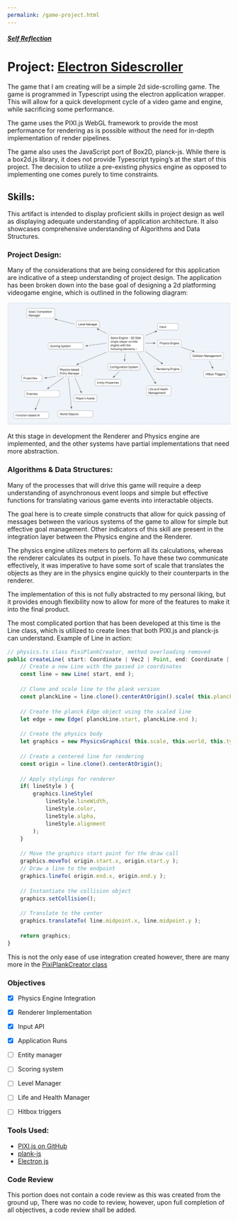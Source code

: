 ```yaml
---
permalink: /game-project.html
---
```


##### [Self Reflection](post/database-project)

[Design Diagram]: /assets/img/diagram.jpg

# Project: [Electron Sidescroller](https://github.com/wilsonjohnson/cs-499-final-game)

The game that I am creating will be a simple 2d side-scrolling game. The game is programmed in Typescript using the electron application wrapper. This will allow for a quick development cycle of a video game and engine, while sacrificing some performance. 

The game uses the PIXI.js WebGL framework to provide the most performance for rendering as is possible without the need for in-depth implementation of render pipelines.

The game also uses the JavaScript port of Box2D, planck-js. While there is a box2d.js library, it does not provide Typescript typing’s at the start of this project. The decision to utilize a pre-existing physics engine as opposed to implementing one comes purely to time constraints.

## Skills:
This artifact is intended to display proficient skills in project design as well as displaying adequate understanding of application architecture. It also showcases comprehensive understanding of Algorithms and Data Structures.

### Project Design:
Many of the considerations that are being considered for this application are indicative of a steep understanding of project design. The application has been broken down into the base goal of designing a 2d platforming videogame engine, which is outlined in the following diagram:

![Design Diagram][Design Diagram]

At this stage in development the Renderer and Physics engine are implemented, and the other systems have partial implementations that need more abstraction.

### Algorithms & Data Structures:
Many of the processes that will drive this game will require a deep understanding of asynchronous event loops and simple but effective functions for translating various game events into interactable objects.

The goal here is to create simple constructs that allow for quick passing of messages between the various systems of the game to allow for simple but effective goal management.
Other indicators of this skill are present in the integration layer between the Physics engine and the Renderer.

The physics engine utilizes meters to perform all its calculations, whereas the renderer calculates its output in pixels. To have these two communicate effectively, it was imperative to have some sort of scale that translates the objects as they are in the physics engine quickly to their counterparts in the renderer. 

The implementation of this is not fully abstracted to my personal liking, but it provides enough flexibility now to allow for more of the features to make it into the final product.

The most complicated portion that has been developed at this time is the Line class, which is utilized to create lines that both PIXI.js and planck-js can understand.
Example of Line in action:
```typescript
// physics.ts class PixiPlankCreator, method overloading removed
public createLine( start: Coordinate | Vec2 | Point, end: Coordinate | Vec2 | Point, lineStyle?: LineStyle ): PhysicsGraphics {
	// Create a new Line with the passed in coordinates
	const line = new Line( start, end );

	// Clone and scale line to the plank version
	const planckLine = line.clone().centerAtOrigin().scale( this.planckScale );

	// Create the planck Edge object using the scaled line
	let edge = new Edge( planckLine.start, planckLine.end );

	// Create the physics body
	let graphics = new PhysicsGraphics( this.scale, this.world, this.type, 'center', edge );

	// Create a centered line for rendering
	const origin = line.clone().centerAtOrigin();

	// Apply stylings for renderer
	if( lineStyle ) {
		graphics.lineStyle( 
			lineStyle.lineWidth,
			lineStyle.color,
			lineStyle.alpha,
			lineStyle.alignment
		);
	}

	// Move the graphics start point for the draw call
	graphics.moveTo( origin.start.x, origin.start.y );
	// Draw a line to the endpoint
	graphics.lineTo( origin.end.x, origin.end.y );

	// Instantiate the collision object
	graphics.setCollision();
	
	// Translate to the center
	graphics.translateTo( line.midpoint.x, line.midpoint.y );
	
	return graphics;
}
```

This is not the only ease of use integration created however, there are many more in the [PixiPlankCreator class](https://github.com/wilsonjohnson/cs-499-final-game/blob/d201b96237f77dfc089b0d4a8e8299b422157663/src/physics.ts#L356)

### Objectives
- [x] <span>Physics Engine Integration</span>
- [x] <span>Renderer Implementation</span>
- [x] <span>Input API</span>
- [x] <span>Application Runs</span>
- [ ] <span>Entity manager</span>
- [ ] <span>Scoring system</span>
- [ ] <span>Level Manager</span>
- [ ] <span>Life and Health Manager</span>
- [ ] <span>Hitbox triggers</span>


### Tools Used:
- [PIXI.js on GitHub](https://github.com/pixijs/pixi.js/)
- [plank-js](http://piqnt.com/planck.js/)
- [Electron js](https://electronjs.org/)


### Code Review
This portion does not contain a code review as this was created from the ground up, There was no code to review, however, upon full completion of all objectives, a code review shall be added.
